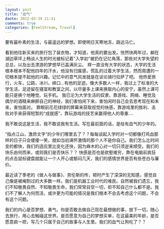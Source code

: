 ```yaml
---
layout: post
title: "血气"
daote: 2012-03-29 21:41
comments: true
categories: [FeelStream, Travel]
---
```



要有最朴素的生活，与最遥远的梦想。即使明日天寒地冻，路远马亡。

看到他往新买来的旅行包了装衣物，才知道，他真的要出发。恍然快两年过，躺在湖边草坪上畅谈人生的时光被标记着"入学初"被扔在记忆角落，那些对大学失望的总总，以及出去漂游的梦想早已盖满灰尘。
辉一直没有大学的状态，大学的生活根本根本不配他四年的汗水，他没有归属感，慌乱的过着大学生活，然而周遭的一切根本提不起他的兴趣。记忆中的意气风发就是在谈论骑行拉萨了吧。  他热爱旅行，火车，公路，冰川，峡口...有他的足迹。像大多数人一样，我过上了标准的大学生活，足迹留在寝室和教室之间，以尽量多上课来换取内心的安宁，虽然上课可能只是换个地睡觉、玩手机。  我已沦为大学生活的奴隶，靠游戏、网络、睡觉及偶尔的酒精来麻醉自己的神经，我们害怕闲下来，害怕闲时自己会去思考现在和未来，害怕面对。 靠眼前花花绿绿的屏幕来获取视觉的快感，靠游戏里的胜利、击败对手来获得短暂的“成就感”，靠玩游戏的技艺来赢得他人的尊重....     

我不敢说这是生活，我不敢说我有生活。写在最前面的话，是给有血气的少年的。

“指点江山，激昂文字”的少年们哪里去了？？每每谈起入学时对一切都像打鸡血那样的日子只会傻傻一笑，就如当初满怀激情的那个人不是你自己。我们怎么比时间变的都快，我们的适应里比变化还快，因为麻木的心对一切只须逆来顺受。我们的快乐由何而来，或则我们是否快乐？？ 快感是否也是欲壑难穷，靠在电脑前疯狂的点击鼠标键盘就能让一个人开心或郁闷几天，我们的感情世界是否有些苍白与廉价。

最近读了季老的《做人与做事》、劳伦斯的传，顿时产生了深深的无知感，感觉自己像是被阉割过的大多数一样。我们是机器工业时代的难民。自然被我们遗忘，我们不知敬畏自然、不知敬畏生命，我们常常目空一切，却不知自己什么都不是。我们不了解人为何而活，或许更为可能的情况是我们根本不会去考虑这个问题，不会有这个问题。 

我们的内心是否梦想、勇气。你是否敢去做自己现在最想做的事，放下一切，随心去旅行，用心去触碰这世界。是否愿意为自己的梦想买单，在这最美的年龄，是否愿意疯一把，写几个只属于自己的故事与人生里。我们的血气让狗吃了？？


